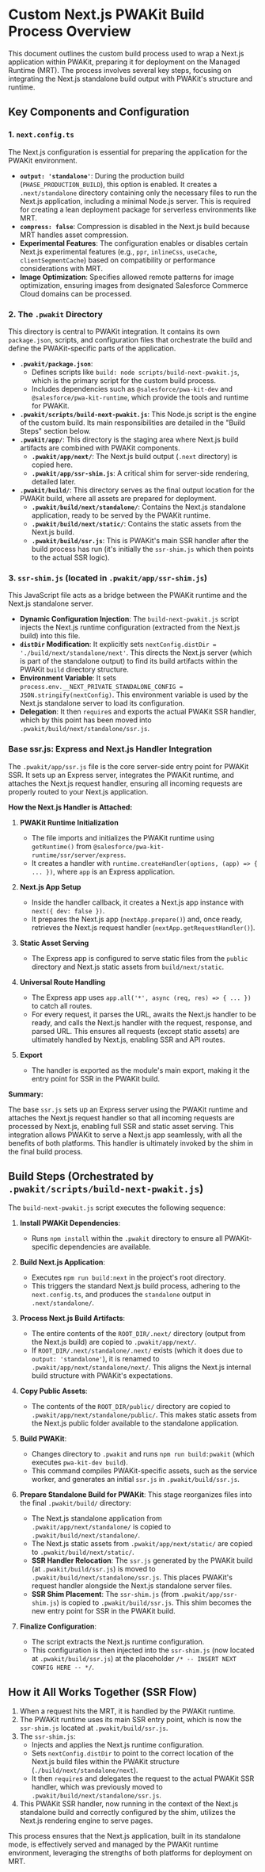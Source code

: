 # Custom Next.js PWAKit Build Process Overview

This document outlines the custom build process used to wrap a Next.js application within PWAKit, preparing it for deployment on the Managed Runtime (MRT). The process involves several key steps, focusing on integrating the Next.js standalone build output with PWAKit's structure and runtime.

## Key Components and Configuration

### 1. `next.config.ts`

The Next.js configuration is essential for preparing the application for the PWAKit environment.

- **`output: 'standalone'`**: During the production build (`PHASE_PRODUCTION_BUILD`), this option is enabled. It creates a `.next/standalone` directory containing only the necessary files to run the Next.js application, including a minimal Node.js server. This is required for creating a lean deployment package for serverless environments like MRT.
- **`compress: false`**: Compression is disabled in the Next.js build because MRT handles asset compression.
- **Experimental Features**: The configuration enables or disables certain Next.js experimental features (e.g., `ppr`, `inlineCss`, `useCache`, `clientSegmentCache`) based on compatibility or performance considerations with MRT.
- **Image Optimization**: Specifies allowed remote patterns for image optimization, ensuring images from designated Salesforce Commerce Cloud domains can be processed.

### 2. The `.pwakit` Directory

This directory is central to PWAKit integration. It contains its own `package.json`, scripts, and configuration files that orchestrate the build and define the PWAKit-specific parts of the application.

- **`.pwakit/package.json`**:
    - Defines scripts like `build: node scripts/build-next-pwakit.js`, which is the primary script for the custom build process.
    - Includes dependencies such as `@salesforce/pwa-kit-dev` and `@salesforce/pwa-kit-runtime`, which provide the tools and runtime for PWAKit.
- **`.pwakit/scripts/build-next-pwakit.js`**: This Node.js script is the engine of the custom build. Its main responsibilities are detailed in the "Build Steps" section below.
- **`.pwakit/app/`**: This directory is the staging area where Next.js build artifacts are combined with PWAKit components.
    - **`.pwakit/app/next/`**: The Next.js build output (`.next` directory) is copied here.
    - **`.pwakit/app/ssr-shim.js`**: A critical shim for server-side rendering, detailed later.
- **`.pwakit/build/`**: This directory serves as the final output location for the PWAKit build, where all assets are prepared for deployment.
    - **`.pwakit/build/next/standalone/`**: Contains the Next.js standalone application, ready to be served by the PWAKit runtime.
    - **`.pwakit/build/next/static/`**: Contains the static assets from the Next.js build.
    - **`.pwakit/build/ssr.js`**: This is PWAKit's main SSR handler after the build process has run (it's initially the `ssr-shim.js` which then points to the actual SSR logic).

### 3. `ssr-shim.js` (located in `.pwakit/app/ssr-shim.js`)

This JavaScript file acts as a bridge between the PWAKit runtime and the Next.js standalone server.

- **Dynamic Configuration Injection**: The `build-next-pwakit.js` script injects the Next.js runtime configuration (extracted from the Next.js build) into this file.
- **`distDir` Modification**: It explicitly sets `nextConfig.distDir = './build/next/standalone/next'`. This directs the Next.js server (which is part of the standalone output) to find its build artifacts within the PWAKit `build` directory structure.
- **Environment Variable**: It sets `process.env.__NEXT_PRIVATE_STANDALONE_CONFIG = JSON.stringify(nextConfig)`. This environment variable is used by the Next.js standalone server to load its configuration.
- **Delegation**: It then `require`s and exports the actual PWAKit SSR handler, which by this point has been moved into `.pwakit/build/next/standalone/ssr.js`.

### Base ssr.js: Express and Next.js Handler Integration

The `.pwakit/app/ssr.js` file is the core server-side entry point for PWAKit SSR. It sets up an Express server, integrates the PWAKit runtime, and attaches the Next.js request handler, ensuring all incoming requests are properly routed to your Next.js application.

**How the Next.js Handler is Attached:**

1. **PWAKit Runtime Initialization**
   - The file imports and initializes the PWAKit runtime using `getRuntime()` from `@salesforce/pwa-kit-runtime/ssr/server/express`.
   - It creates a handler with `runtime.createHandler(options, (app) => { ... })`, where `app` is an Express application.

2. **Next.js App Setup**
   - Inside the handler callback, it creates a Next.js app instance with `next({ dev: false })`.
   - It prepares the Next.js app (`nextApp.prepare()`) and, once ready, retrieves the Next.js request handler (`nextApp.getRequestHandler()`).

3. **Static Asset Serving**
   - The Express app is configured to serve static files from the `public` directory and Next.js static assets from `build/next/static`.

4. **Universal Route Handling**
   - The Express app uses `app.all('*', async (req, res) => { ... })` to catch all routes.
   - For every request, it parses the URL, awaits the Next.js handler to be ready, and calls the Next.js handler with the request, response, and parsed URL. This ensures all requests (except static assets) are ultimately handled by Next.js, enabling SSR and API routes.

5. **Export**
   - The handler is exported as the module's main export, making it the entry point for SSR in the PWAKit build.

**Summary:**

The base `ssr.js` sets up an Express server using the PWAKit runtime and attaches the Next.js request handler so that all incoming requests are processed by Next.js, enabling full SSR and static asset serving. This integration allows PWAKit to serve a Next.js app seamlessly, with all the benefits of both platforms. This handler is ultimately invoked by the shim in the final build process.

## Build Steps (Orchestrated by `.pwakit/scripts/build-next-pwakit.js`)

The `build-next-pwakit.js` script executes the following sequence:

1.  **Install PWAKit Dependencies**:
    - Runs `npm install` within the `.pwakit` directory to ensure all PWAKit-specific dependencies are available.

2.  **Build Next.js Application**:
    - Executes `npm run build:next` in the project's root directory.
    - This triggers the standard Next.js build process, adhering to the `next.config.ts`, and produces the `standalone` output in `.next/standalone/`.

3.  **Process Next.js Build Artifacts**:
    - The entire contents of the `ROOT_DIR/.next/` directory (output from the Next.js build) are copied to `.pwakit/app/next/`.
    - If `ROOT_DIR/.next/standalone/.next/` exists (which it does due to `output: 'standalone'`), it is renamed to `.pwakit/app/next/standalone/next/`. This aligns the Next.js internal build structure with PWAKit's expectations.

4.  **Copy Public Assets**:
    - The contents of the `ROOT_DIR/public/` directory are copied to `.pwakit/app/next/standalone/public/`. This makes static assets from the Next.js public folder available to the standalone application.

5.  **Build PWAKit**:
    - Changes directory to `.pwakit` and runs `npm run build:pwakit` (which executes `pwa-kit-dev build`).
    - This command compiles PWAKit-specific assets, such as the service worker, and generates an initial `ssr.js` in `.pwakit/build/ssr.js`.

6.  **Prepare Standalone Build for PWAKit**: This stage reorganizes files into the final `.pwakit/build/` directory:
    - The Next.js standalone application from `.pwakit/app/next/standalone/` is copied to `.pwakit/build/next/standalone/`.
    - The Next.js static assets from `.pwakit/app/next/static/` are copied to `.pwakit/build/next/static/`.
    - **SSR Handler Relocation**: The `ssr.js` generated by the PWAKit build (at `.pwakit/build/ssr.js`) is moved to `.pwakit/build/next/standalone/ssr.js`. This places PWAKit's request handler alongside the Next.js standalone server files.
    - **SSR Shim Placement**: The `ssr-shim.js` (from `.pwakit/app/ssr-shim.js`) is copied to `.pwakit/build/ssr.js`. This shim becomes the new entry point for SSR in the PWAKit build.

7.  **Finalize Configuration**:
    - The script extracts the Next.js runtime configuration.
    - This configuration is then injected into the `ssr-shim.js` (now located at `.pwakit/build/ssr.js`) at the placeholder `/* -- INSERT NEXT CONFIG HERE -- */`.

## How it All Works Together (SSR Flow)

1.  When a request hits the MRT, it is handled by the PWAKit runtime.
2.  The PWAKit runtime uses its main SSR entry point, which is now the `ssr-shim.js` located at `.pwakit/build/ssr.js`.
3.  The `ssr-shim.js`:
    - Injects and applies the Next.js runtime configuration.
    - Sets `nextConfig.distDir` to point to the correct location of the Next.js build files within the PWAKit structure (`./build/next/standalone/next`).
    - It then `require`s and delegates the request to the actual PWAKit SSR handler, which was previously moved to `.pwakit/build/next/standalone/ssr.js`.
4.  This PWAKit SSR handler, now running in the context of the Next.js standalone build and correctly configured by the shim, utilizes the Next.js rendering engine to serve pages.

This process ensures that the Next.js application, built in its standalone mode, is effectively served and managed by the PWAKit runtime environment, leveraging the strengths of both platforms for deployment on MRT. 